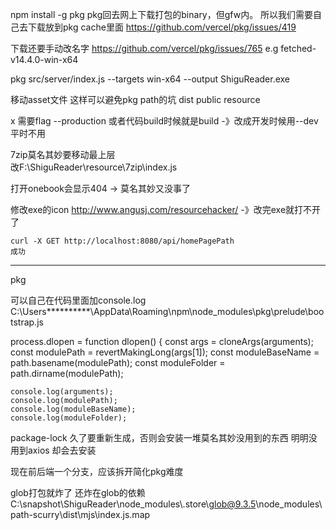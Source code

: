 
npm install -g pkg
    pkg回去网上下载打包的binary，但gfw内。
    所以我们需要自己去下载放到pkg cache里面
    https://github.com/vercel/pkg/issues/419

下载还要手动改名字
    https://github.com/vercel/pkg/issues/765
    e.g fetched-v14.4.0-win-x64
    
pkg src/server/index.js --targets win-x64  --output ShiguReader.exe

移动asset文件 这样可以避免pkg path的坑
    dist
    public
    resource

x
需要flag
    --production 或者代码build时候就是build
    -》改成开发时候用--dev 平时不用

7zip莫名其妙要移动最上层  
    改F:\ShiguReader\resource\7zip\index.js 

打开onebook会显示404 -> 莫名其妙又没事了

修改exe的icon
    http://www.angusj.com/resourcehacker/
    -》改完exe就打不开了

    curl -X GET http://localhost:8080/api/homePagePath
    成功









 ----------------------
 pkg

 可以自己在代码里面加console.log
 C:\Users\**********\AppData\Roaming\npm\node_modules\pkg\prelude\bootstrap.js

  process.dlopen = function dlopen() {
    const args = cloneArgs(arguments);
    const modulePath = revertMakingLong(args[1]);
    const moduleBaseName = path.basename(modulePath);
    const moduleFolder = path.dirname(modulePath);

    console.log(arguments);
    console.log(modulePath);
    console.log(moduleBaseName);
    console.log(moduleFolder);


package-lock 久了要重新生成，否则会安装一堆莫名其妙没用到的东西
明明没用到axios 却会去安装

现在前后端一个分支，应该拆开简化pkg难度

glob打包就炸了
还炸在glob的依赖
C:\\snapshot\\ShiguReader\\node_modules\\.store\\glob@9.3.5\\node_modules\\path-scurry\\dist\\mjs\\index.js.map
